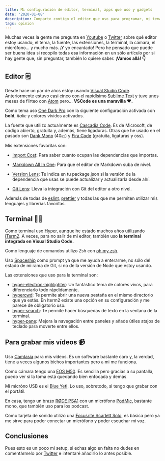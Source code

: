 ```yaml
---
title: Mi configuración de editor, terminal, apps que uso y gadgets
date: '2020-01-08'
description: Comparto contigo el editor que uso para programar, mi tema, mi fuente favorita, la terminal que me sirve además de todas las apps de mi sistema operativo y todos los cachivaches que me ayudan en mi día a día.
tags: opinion
---
```


Muchas veces la gente me pregunta en [Youtube](http://youtube.com/midudev) o [Twitter](https://twitter.com/midudev) sobre qué editor estoy usando, el tema, la fuente, las extensiones, la terminal, la cámara, el micrófono... y mucho más. ¡Y yo encantado! Pero he pensado que puede ser buena idea si recopilo todas esa información en un sólo artículo por si hay gente que, sin preguntar, también lo quiere saber. **¡Vamos allá! 👇**

## Editor 🗒

Desde hace un par de años estoy usando [Visual Studio Code](https://code.visualstudio.com/). Anteriormente estuvo casi cinco con el rapidísimo [Sublime Text](https://www.sublimetext.com/) y tuve unos meses de flirteo con [Atom](https://atom.io/) pero... **VSCode es una maravilla ♥️.**

Como tema uso [One Dark Pro](https://marketplace.visualstudio.com/items?itemName=zhuangtongfa.Material-theme) con la siguiente configuración activada con **bold**, *italic* y colores vívidos activados.

La fuente que utilizo actualmente es [Cascadia Code](https://github.com/microsoft/cascadia-code). Es de Microsoft, de código abierto, gratuita y, además, tiene ligaduras. Otras que he usado en el pasado son [Dank Mono](https://dank.sh/) (40💷) y [Fira Code](https://github.com/tonsky/FiraCode) (gratuita, ligaturas y oss).

Mis extensiones favoritas son:

* [Import Cost](https://marketplace.visualstudio.com/items?itemName=wix.vscode-import-cost): Para saber cuanto ocupan las dependencias que importas.

* [Markdown All In One](https://marketplace.visualstudio.com/items?itemName=yzhang.markdown-all-in-one): Para que el editor de Markdown suba de nivel.

* [Version Lens](https://marketplace.visualstudio.com/items?itemName=pflannery.vscode-versionlens): Te indica en tu package.json si la versión de la dependencia que usas se puede actualizar y actualizarla desde ahí.

* [Git Lens](https://marketplace.visualstudio.com/items?itemName=eamodio.gitlens): Lleva la integración con Git del editor a otro nivel.

Además de todas de [eslint](https://marketplace.visualstudio.com/items?itemName=dbaeumer.vscode-eslint), [prettier](https://marketplace.visualstudio.com/items?itemName=esbenp.prettier-vscode) y todas las que me permiten utilizar mis lenguajes y librerías favoritas.

## Terminal 👨‍💻

Como terminal uso [Hyper](https://hyper.is/), aunque he estado muchos años utilizando [iTerm2](https://iterm2.com/). A veces, para no salir de mi editor, también uso **la terminal integrada en Visual Studio Code.**

Como lenguaje de comandos utilizo Zsh con [oh my zsh](https://ohmyz.sh/).

Uso [Spaceship](https://github.com/denysdovhan/spaceship-prompt) como prompt ya que me ayuda a enterarme, no sólo del estado de mi rama de Git, si no de la versión de Node que estoy usando.

Las extensiones que uso para la terminal son:

* [hyper-electron-highlighter](https://github.com/mikemcbride/hyper-electron-highlighter#readme): Un fantástico tema de colores vivos, para diferenciarlo todo rápdidamente.
* [hypercwd](https://github.com/hharnisc/hypercwd): Te permite abrir una nueva pestaña en el mismo directorio que ya estás. En Iterm2 existe una opción en su configuración y me parece de obligatorio uso.
* [hyper-search](https://www.npmjs.com/package/hyper-search): Te permite hacer búsquedas de texto en la ventana de la terminal.
* [hyper-pane](https://www.npmjs.com/package/hyper-pane): Mejora la navegación entre paneles y añade útiles atajos de teclado para moverte entre ellos.

## Para grabar mis vídeos 📹

Uso [Camtasia](https://www.techsmith.com/video-editor.html) para mis vídeos. Es un software bastante caro y, la verdad, tiene a veces algunos bichos importantes pero a mi me funciona.

Como cámara tengo una [EOS M50](https://www.canon.es/cameras/eos-m50/). Es sencilla pero gracias a su pantalla, puedo ver si la toma está quedando bien enfocada y demás.

Mi micróno USB es el [Blue Yeti](https://www.bluedesigns.es/products/yeti/). Lo uso, sobretodo, si tengo que grabar con el portátil.

En casa, tengo un brazo [RØDE PSA1](http://www.rode.com/accessories/psa1) con un micrófono [PodMic](http://www.rode.com/microphones/podmic), bastante mono, que también uso para los podcast.

Como tarjeta de sonido utilizo una [Focusrite Scarlett Solo](https://focusrite.com/en/usb-audio-interface/scarlett/scarlett-solo), es básica pero ya me sirve para poder conectar un micrófono y poder escuchar mi voz.

## Conclusiones

Pues esto es un poco mi setup, si echas algo en falta no dudes en comentármelo por [Twitter](https://twitter.com/midudev) e intentaré añadirlo lo antes posible.

 